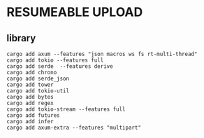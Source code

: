 # RESUMEABLE UPLOAD

## library
    cargo add axum --features "json macros ws fs rt-multi-thread"
    cargo add tokio --features full
    cargo add serde  --features derive
    cargo add chrono
    cargo add serde_json
    cargo add tower
    cargo add tokio-util
    cargo add bytes
    cargo add regex
    cargo add tokio-stream --features full
    cargo add futures
    cargo add infer
    cargo add axum-extra --features "multipart"